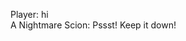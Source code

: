 Player: hi  
A Nightmare Scion: Pssst! Keep it down! <gives you an elaborate report on monster activity>  
